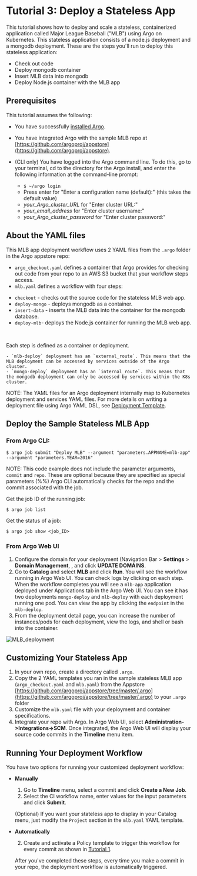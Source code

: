 # Tutorial 3: Deploy a Stateless App

This tutorial shows how to deploy and scale a stateless, containerized application called Major League Baseball ("MLB") using Argo on Kubernetes. This stateless application consists of a node.js deployment and a mongodb deployment. These are the steps you'll run to deploy this stateless application:

* Check out code
* Deploy mongodb container
* Insert MLB data into mongodb
* Deploy Node.js container with the MLB app

## Prerequisites
This tutorial assumes the following:

* You have successfully [installed Argo](https://argoproj.github.io/argo-site/get-started/installation).
* You have integrated Argo with the sample MLB repo at [https://github.com/argoproj/appstore](https://github.com/argoproj/appstore).
* (CLI only) You have logged into the Argo command line. To do this, go to your terminal, cd to the directory for the Argo install, and enter the following information at the command-line prompt:

  * ```$ ~/argo login```
  * Press enter for "Enter a configuration name (default):" (this takes the default value)
  * *your_Argo_cluster_URL* for "Enter cluster URL:"
  * *your_email_address* for "Enter cluster username:"
  * *your_Argo_cluster_password* for "Enter cluster password:"
<!--Config written to: /Users/<your_name>/.argo/default-->


## About the YAML files

This MLB app deployment workflow uses 2 YAML files from the `.argo` folder in the Argo appstore repo:

* `argo_checkout.yaml` defines a container that Argo provides for checking out code from your repo to an AWS S3 bucket that your workflow steps access.
* `mlb.yaml` defines a workflow with four steps:
 - `checkout` - checks out the source code for the stateless MLB web app.
 - `deploy-mongo` - deploys mongodb as a container.
 - `insert-data` - inserts the MLB data into the container for the mongodb database.
 - `deploy-mlb`- deploys the Node.js container for running the MLB web app.
  <br/>

  Each step is defined as a container or deployment.

	- `mlb-deploy` deployment has an `external_route`. This means that the MLB deployment can be accessed by services outside of the Argo cluster.
	- `mongo-deploy` deployment has an `internal_route`. This means that the mongodb deployment can only be accessed by services within the K8s cluster.

NOTE: The YAML files for an Argo deployment internally map to Kubernetes deployment and services YAML files.
For more details on writing a deployment file using Argo YAML DSL, see [Deployment Template](../yaml/deployment_template.md).

## Deploy the Sample Stateless MLB App

### From Argo CLI:

```$ argo job submit "Deploy MLB" --argument "parameters.APPNAME=mlb-app"  --argument "parameters.YEAR=2016"```

NOTE: This code example does not include the parameter arguments, `commit` and `repo`. These are optional because they are specified as special parameters (%%) Argo CLI automatically checks for the repo and the commit associated with the job. 

<!-- complete command line that includes commit and repo arguments-->
<!--
$ argo job submit "Deploy MLB" --argument "parameters.COMMIT=4714410fd6a47db3022c9722aebc0fe1efed69e9" --argument "parameters.REPO=https://github.com/argoproj/appstore.git" --argument "parameters.APPNAME=mlb-app"  --argument "parameters.YEAR=2016"
-->
Get the job ID of the running job:

```$ argo job list```

Get the status of a job:

```$ argo job show <job_ID>```

### From Argo Web UI

1.  Configure the domain for your deployment (Navigation Bar > **Settings** > **Domain Management**, *<add-your-domain>*, and click **UPDATE DOMAINS**.
2.  Go to **Catalog** and select **MLB** and click **Run**. You will see the workflow running in Argo Web UI. You can check logs by clicking on each step. When the workflow completes you will see a `mlb-app` application deployed under Applications tab in the Argo Web UI. You can see it has two deployments `mongo-deploy` and `mlb-deploy` with each deployment running one pod. You can view the app by clicking the `endpoint` in the `mlb-deploy`.
3. From the deployment detail page, you can increase the number of instances/pods for each deployment, view the logs, and shell or bash into the container.

 ![MLB_deployment](../../images/mlb.png)


## Customizing Your Stateless App

1. In your own repo, create a directory called `.argo`.
1. Copy the 2 YAML templates you ran in the sample stateless MLB app (`argo_checkout.yaml` and `mlb.yaml`) from the Appstore  [https://github.com/argoproj/appstore/tree/master/.argo](https://github.com/argoproj/appstore/tree/master/.argo) to your `.argo` folder
2. Customize the `mlb.yaml` file with your deployment and container specifications.
3. 	Integrate your repo with Argo. In Argo Web UI, select **Administration->Integrations->SCM**. Once integrated, the Argo Web UI will display your source code commits in the **Timeline** menu item.

## Running Your Deployment Workflow


You have two options for running your customized deployment workflow:

 * **Manually**
	1. Go to **Timeline** menu, select a commit and click **Create a New Job**.
	2. Select the CI workflow name, enter values for the input parameters and click **Submit**.  

   (Optional)  If you want your stateless app to display in your Catalog menu, just modify the `Project` section in the `mlb.yaml` YAML template.

* **Automatically**

  2. Create and activate a Policy template to trigger this workflow for every commit as shown in [Tutorial 1](./argo_tutorial_1_create_ci_workflow.md).

   After you've completed these steps, every time you make a commit in your repo, the deployment workflow is automatically triggered.   
